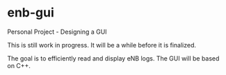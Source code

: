 # enb-gui
Personal Project - Designing a GUI

This is still work in progress. It will be a while before it is finalized.

The goal is to efficiently read and display eNB logs. The GUI will be based on C++.
